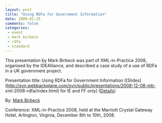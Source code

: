 ```yaml
---
layout: post
title: "Using RDFa for Government Information"
date: 2009-01-25
comments: false
categories:
 - event
 - mark birbeck
 - rdfa
 - standard
---
```

This presentation by Mark Birbeck was part of XML-in-Practice 2008, organised
by the IDEAlliance, and described a case study of a use of RDFa in a UK
government project.

  
Presentation title: Using RDFa for Government Information
([Slides](http://svn.webbackplane.com/svn/public/presentations/2008-12-08-mb-
xml-2008-rdfa/index.html) for IE and FF only)
([Details](http://www.idealliance.org/xml2008/schedule-details.asp#gov8))

<!-- more -->

  
By: [Mark Birbeck](/mark-birbeck)

  
Conference: XML-in-Practice 2008, held at the Marriott Crystal Gateway Hotel,
Arlington, Virginia, December 8th to 10th, 2008.

